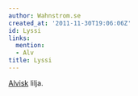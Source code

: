```yaml
---
author: Wahnstrom.se
created_at: '2011-11-30T19:06:06Z'
id: Lyssi
links:
  mention:
  - Alv
title: Lyssi
---
```


[Alvisk] lilja.

  [Alvisk]: Alv
